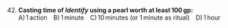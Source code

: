 42. **Casting time of *Identify* using a pearl worth at least 100 gp:**
    A) 1 action B) 1 minute C) 10 minutes (or 1 minute as ritual) D) 1 hour
